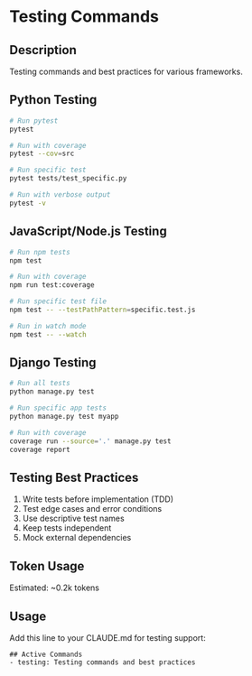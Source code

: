 # Testing Commands

## Description
Testing commands and best practices for various frameworks.

## Python Testing
```bash
# Run pytest
pytest

# Run with coverage
pytest --cov=src

# Run specific test
pytest tests/test_specific.py

# Run with verbose output
pytest -v
```

## JavaScript/Node.js Testing
```bash
# Run npm tests
npm test

# Run with coverage
npm run test:coverage

# Run specific test file
npm test -- --testPathPattern=specific.test.js

# Run in watch mode
npm test -- --watch
```

## Django Testing
```bash
# Run all tests
python manage.py test

# Run specific app tests
python manage.py test myapp

# Run with coverage
coverage run --source='.' manage.py test
coverage report
```

## Testing Best Practices
1. Write tests before implementation (TDD)
2. Test edge cases and error conditions
3. Use descriptive test names
4. Keep tests independent
5. Mock external dependencies

## Token Usage
Estimated: ~0.2k tokens

## Usage
Add this line to your CLAUDE.md for testing support:
```
## Active Commands
- testing: Testing commands and best practices
```